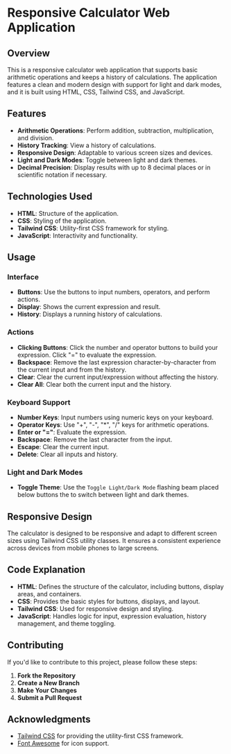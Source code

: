 # Responsive Calculator Web Application

## Overview

This is a responsive calculator web application that supports basic arithmetic operations and keeps a history of calculations. The application features a clean and modern design with support for light and dark modes, and it is built using HTML, CSS, Tailwind CSS, and JavaScript.

## Features

- **Arithmetic Operations**: Perform addition, subtraction, multiplication, and division.
- **History Tracking**: View a history of calculations.
- **Responsive Design**: Adaptable to various screen sizes and devices.
- **Light and Dark Modes**: Toggle between light and dark themes.
- **Decimal Precision**: Display results with up to 8 decimal places or in scientific notation if necessary.

## Technologies Used

- **HTML**: Structure of the application.
- **CSS**: Styling of the application.
- **Tailwind CSS**: Utility-first CSS framework for styling.
- **JavaScript**: Interactivity and functionality.


## Usage

### Interface

- **Buttons**: Use the buttons to input numbers, operators, and perform actions.
- **Display**: Shows the current expression and result.
- **History**: Displays a running history of calculations.

### Actions

- **Clicking Buttons**: Click the number and operator buttons to build your expression. Click "=" to evaluate the expression.
- **Backspace**: Remove the last expression character-by-character from the current input and from the history.
- **Clear**: Clear the current input/expression without affecting the history.
- **Clear All**: Clear both the current input and the history.

### Keyboard Support

- **Number Keys**: Input numbers using numeric keys on your keyboard.
- **Operator Keys**: Use "+", "-", "*", "/" keys for arithmetic operations.
- **Enter or "="**: Evaluate the expression.
- **Backspace**: Remove the last character from the input.
- **Escape**: Clear the current input.
- **Delete**: Clear all inputs and history.

### Light and Dark Modes

- **Toggle Theme**: Use the `Toggle Light/Dark Mode` flashing beam placed below buttons the to switch between light and dark themes.

## Responsive Design

The calculator is designed to be responsive and adapt to different screen sizes using Tailwind CSS utility classes. It ensures a consistent experience across devices from mobile phones to large screens.

## Code Explanation

- **HTML**: Defines the structure of the calculator, including buttons, display areas, and containers.
- **CSS**: Provides the basic styles for buttons, displays, and layout.
- **Tailwind CSS**: Used for responsive design and styling.
- **JavaScript**: Handles logic for input, expression evaluation, history management, and theme toggling.

## Contributing

If you'd like to contribute to this project, please follow these steps:

1. **Fork the Repository**
2. **Create a New Branch**
3. **Make Your Changes**
4. **Submit a Pull Request**

## Acknowledgments

- [Tailwind CSS](https://tailwindcss.com/) for providing the utility-first CSS framework.
- [Font Awesome](https://fontawesome.com/) for icon support.
